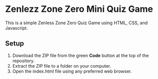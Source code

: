# Zenlezz Zone Zero Mini Quiz Game
This is a simple Zenless Zone Zero Quiz Game using HTML, CSS, and Javascript.
## Setup
1. Download the ZIP file from the green **Code** button at the top of the repository.
2. Extract the ZIP file to a folder on your computer.
3. Open the index.html file using any preferred web browser.